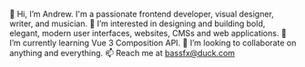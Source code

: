 👋 Hi, I’m Andrew. I'm a passionate frontend developer, visual designer, writer, and musician.
👀 I’m interested in designing and building bold, elegant, modern user interfaces, websites, CMSs and web applications.
🌱 I’m currently learning Vue 3 Composition API.
💞️ I’m looking to collaborate on anything and everything.
📫 Reach me at bassfx@duck.com 

<!---
masonmedia/masonmedia is a ✨ special ✨ repository because its `README.md` (this file) appears on your GitHub profile.
You can click the Preview link to take a look at your changes.
--->

